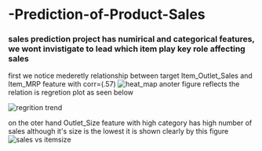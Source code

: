 # -Prediction-of-Product-Sales
### sales prediction project has numirical and categorical features, we wont invistigate to lead which item play key role affecting sales 
first we notice mederetly relationship between target Item_Outlet_Sales and Item_MRP feature with corr=(.57)
![heat_map](https://github.com/saja30/-Prediction-of-Product-Sales-/assets/169602560/a86eadbf-eb5b-41bb-8540-7e2ba0eaa7a0)
anoter figure reflects the relation is regretion plot as seen below

![regrition trend](https://github.com/saja30/-Prediction-of-Product-Sales-/assets/169602560/a58a994a-841d-43e0-9bd3-d8d5d959c838)

on the oter hand Outlet_Size feature with high category has high number of sales although it's size is the lowest it is shown clearly by this figure
![sales vs itemsize](https://github.com/saja30/-Prediction-of-Product-Sales-/assets/169602560/970ed1a8-8c1e-4bd1-b1b5-5d6c47b27232)

